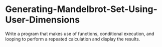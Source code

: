 # Generating-Mandelbrot-Set-Using-User-Dimensions
Write a program that makes use of functions, conditional execution, and looping to perform a repeated calculation and display the results.
